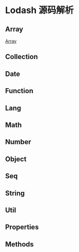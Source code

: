 # Lodash 源码解析

## Array

[Array](https://github.com/zhanghao-zhoushan/record/blob/master/sailor/lodash/Array.md)

## Collection
## Date
## Function
## Lang
## Math
## Number
## Object
## Seq
## String
## Util
## Properties
## Methods
